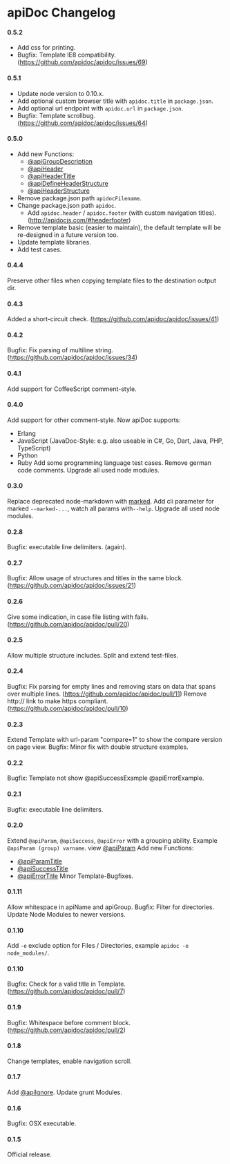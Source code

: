 # apiDoc Changelog

#### 0.5.2
* Add css for printing.
* Bugfix: Template IE8 compatibility. (https://github.com/apidoc/apidoc/issues/69)

#### 0.5.1
* Update node version to 0.10.x.
* Add optional custom browser title with `apidoc.title` in `package.json`. 
* Add optional url endpoint with `apidoc.url` in `package.json`.
* Bugfix: Template scrollbug. (https://github.com/apidoc/apidoc/issues/64)

#### 0.5.0
* Add new Functions:
  * [@apiGroupDescription](http://apidocjs.com/#param-api-group-description)
  * [@apiHeader](http://apidocjs.com/#param-api-header)
  * [@apiHeaderTitle](http://apidocjs.com/#param-api-header-title)
  * [@apiDefineHeaderStructure](http://apidocjs.com/#param-api-define-header-structure)
  * [@apiHeaderStructure](http://apidocjs.com/#param-api-header-structure)
* Remove package.json path `apidocFilename`.
* Change package.json path `apidoc`.
  * Add `apidoc.header` / `apidoc.footer` (with custom navigation titles). (http://apidocjs.com/#headerfooter)
* Remove template basic (easier to maintain), the default template will be re-designed in a future version too.
* Update template libraries.
* Add test cases.

#### 0.4.4
Preserve other files when copying template files to the destination output dir.

#### 0.4.3
Added a short-circuit check. (https://github.com/apidoc/apidoc/issues/41)

#### 0.4.2
Bugfix: Fix parsing of multiline string. (https://github.com/apidoc/apidoc/issues/34)

#### 0.4.1
Add support for CoffeeScript comment-style. 

#### 0.4.0
Add support for other comment-style. Now apiDoc supports:
* Erlang
* JavaScript (JavaDoc-Style: e.g. also useable in C#, Go, Dart, Java, PHP, TypeScript)
* Python
* Ruby
Add some programming language test cases.
Remove german code comments.
Upgrade all used node modules.

#### 0.3.0
Replace deprecated node-markdown with [marked](https://github.com/chjj/marked).
Add cli parameter for marked `--marked-...`, watch all params with`--help`.
Upgrade all used node modules.

#### 0.2.8
Bugfix: executable line delimiters. (again).

#### 0.2.7
Bugfix: Allow usage of structures and titles in the same block. (https://github.com/apidoc/apidoc/issues/21)

#### 0.2.6
Give some indication, in case file listing with fails. (https://github.com/apidoc/apidoc/pull/20)

#### 0.2.5
Allow multiple structure includes.
Split and extend test-files.

#### 0.2.4
Bugfix: Fix parsing for empty lines and removing stars on data that spans over multiple lines. (https://github.com/apidoc/apidoc/pull/11)
Remove http:// link to make https compliant. (https://github.com/apidoc/apidoc/pull/10)

#### 0.2.3
Extend Template with url-param "compare=1" to show the compare version on page view.
Bugfix: Minor fix with double structure examples.

#### 0.2.2
Bugfix: Template not show @apiSuccessExample @apiErrorExample.

#### 0.2.1
Bugfix: executable line delimiters.

#### 0.2.0
Extend `@apiParam`, `@apiSuccess`, `@apiError` with a grouping ability. Example `@apiParam (group) varname`.
view [@apiParam](http://apidocjs.com/#param-api-param)
Add new Functions:
* [@apiParamTitle](http://apidocjs.com/#param-api-param-title)
* [@apiSuccessTitle](http://apidocjs.com/#param-api-success-title)
* [@apiErrorTitle](http://apidocjs.com/#param-api-error-title)
Minor Template-Bugfixes.

#### 0.1.11
Allow whitespace in apiName and apiGroup.
Bugfix: Filter for directories.
Update Node Modules to newer versions.

#### 0.1.10
Add `-e` exclude option for Files / Directories, example `apidoc -e node_modules/`.

#### 0.1.10
Bugfix: Check for a valid title in Template. (https://github.com/apidoc/apidoc/pull/7)

#### 0.1.9
Bugfix: Whitespace before comment block. (https://github.com/apidoc/apidoc/pull/2)

#### 0.1.8
Change templates, enable navigation scroll.

#### 0.1.7
Add [@apiIgnore](http://apidocjs.com/#param-api-ignore).
Update grunt Modules.

#### 0.1.6
Bugfix: OSX executable.

#### 0.1.5
Official release.
